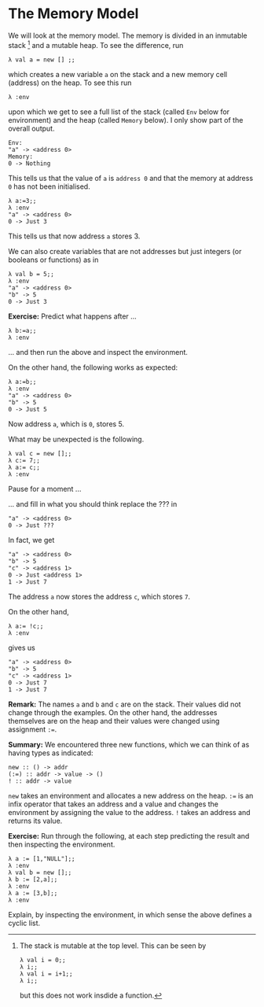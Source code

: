 # The Memory Model

We will look at the memory model. The memory is divided in an inmutable stack [^immutable-stack] and a mutable heap. To see the difference, run

    λ val a = new [] ;;

which creates a new variable `a` on the stack and a new memory cell (address) on the heap. To see this run

    λ :env

upon which we get to see a full list of the stack (called `Env` below for environment) and the heap (called `Memory` below). I only show part of the overall output.

    Env:
    "a" -> <address 0>
    Memory:
    0 -> Nothing
    
This tells us that the value of `a` is `address 0` and that the memory at address `0` has not been initialised.

    λ a:=3;;
    λ :env
    "a" -> <address 0>
    0 -> Just 3

This tells us that now address `a` stores 3.

We can also create variables that are not addresses but just integers (or booleans or functions) as in

    λ val b = 5;;     
    λ :env
    "a" -> <address 0>
    "b" -> 5
    0 -> Just 3

**Exercise:** Predict what happens after ...

    λ b:=a;;
    λ :env

... and then run the above and inspect the environment.

On the other hand, the following works as expected:

    λ a:=b;;
    λ :env
    "a" -> <address 0>
    "b" -> 5
    0 -> Just 5

Now address `a`, which is `0`, stores 5.

What may be unexpected is the following.

    λ val c = new [];;     
    λ c:= 7;;
    λ a:= c;;
    λ :env

Pause for a moment ...

... and fill in what you should think replace the ??? in 

    "a" -> <address 0>
    0 -> Just ???

In fact, we get

    "a" -> <address 0>
    "b" -> 5
    "c" -> <address 1>
    0 -> Just <address 1>
    1 -> Just 7

The address `a` now stores the address `c`, which stores `7`.

On the other hand, 

    λ a:= !c;;
    λ :env

gives us

    "a" -> <address 0>
    "b" -> 5
    "c" -> <address 1>
    0 -> Just 7
    1 -> Just 7


**Remark:** The names `a` and `b` and `c` are on the stack. Their values did not change through the examples. On the other hand, the addresses themselves are on the heap and their values were changed using assignment `:=`.

**Summary:** We encountered three new functions, which we can think of as having types as indicated:

    new :: () -> addr
    (:=) :: addr -> value -> ()
    ! :: addr -> value

`new` takes an environment and allocates a new address on the heap. `:=` is an infix operator that takes an address and a value and changes the environment by assigning the value to the address. `!` takes an address and returns its value.

**Exercise:** Run through the following, at each step predicting the result and then inspecting the environment.

    λ a := [1,"NULL"];;
    λ :env
    λ val b = new [];;
    λ b := [2,a];;
    λ :env
    λ a := [3,b];;
    λ :env
    
Explain, by inspecting the environment, in which sense the above defines a cyclic list.

[^immutable-stack]: The stack is mutable at the top level. This can be seen by 

        λ val i = 0;;
        λ i;;
        λ val i = i+1;;
        λ i;;

    but this does not work insdide a function.